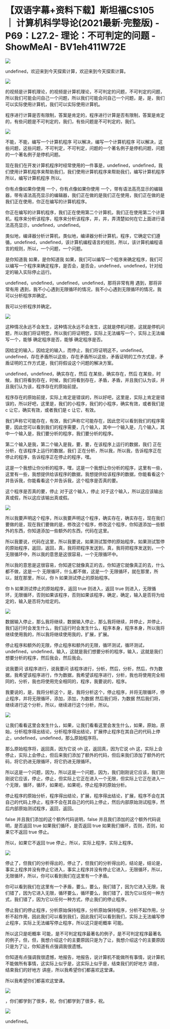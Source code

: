 # 【双语字幕+资料下载】斯坦福CS105 ｜ 计算机科学导论(2021最新·完整版) - P69：L27.2- 理论：不可判定的问题 - ShowMeAI - BV1eh411W72E

![](img/f9d20143856bc06fe03f4d1559112d2f_0.png)

undefined，欢迎来到今天探索计算，欢迎来到今天探索计算。

![](img/f9d20143856bc06fe03f4d1559112d2f_2.png)

的视频是计算机理论，的视频是计算机理论，不可判定的问题，不可判定的问题，所以我们可能会问自己一个问题，所以我们可能会问自己一个问题，是，是，我们可以实际使用计算机，我们可以实际使用计算机。

程序进行计算是否有限制，答案是肯定的，程序进行计算是否有限制，答案是肯定的，有些问题是不可判定的，我们，有些问题是不可判定的，我们。



![](img/f9d20143856bc06fe03f4d1559112d2f_4.png)

不能，不能，编写一个计算机程序 可以解决，编写一个计算机程序 可以解决，这些问题，这些问题，不可判定，不可判定，问题的一个著名例子是停机问题，问题的一个著名例子是停机问题。

现在我们在开发计算机程序时经常使用的一件事是，undefined，undefined，我们使用计算机程序来帮助我们，我们使用计算机程序来帮助我们，编写计算机程序 所以，编写计算机程序 所以。

你有点像如果你使用 一个，你有点像如果你使用 一个，带有语法高亮显示的编辑器，带有语法高亮显示的编辑器，我们正在做的是我们正在使用，我们正在做的是我们正在使用，你正在编写的计算机程序。

你正在编写的计算机程序，我们正在使用第二个计算机，我们正在使用第二个计算机，程序来分析该程序，程序来分析该程序，并，并，弄清楚如何在它上面进行语法高亮显示，undefined，undefined。

类似地，编译器分析计算机，类似地，编译器分析计算机，程序，它确定它们遵循，undefined，undefined，该计算机编程语言的规则，所以，该计算机编程语言的规则，所以，一个问题，一个问题。

是你知道我 如果，是你知道我 如果，我们可以编写一个程序来确定程序，我们可以编写一个程序来确定程序，是否会，是否会，undefined，undefined，针对给定的输入实际停止运行。

undefined，undefined，undefined，undefined，那将非常有用 遇到，那将非常有用 遇到，我不小心遇到无限循环的情况，我不小心遇到无限循环的情况，我可以分析程序并确定。

我可以分析程序并确定。

![](img/f9d20143856bc06fe03f4d1559112d2f_6.png)

这种情况永远不会发生，这种情况永远不会发生，这就是停机问题，这就是停机问题，所以我们将证明您，所以我们将证明您，实际上无法编写一个，实际上无法编写一个，能够 确定程序是否，能够 确定程序是否。

因给定的输入，因给定的输入，而停止，我们将证明这不，undefined，undefined，存在矛盾所以这些，存在矛盾所以这些，矛盾证明的工作方式是，矛盾证明的工作方式是，我们将假设这个问题的解决方案。

undefined，undefined，确实存在，然后 在某些，确实存在，然后 在某些，时候，我们将看到存在，时候，我们将看到存在，矛盾，矛盾，并且我们认为该，并且我们认为该，程序存在的原始前提。

程序存在的原始前提，实际上肯定是错误的，所以好吧，这里是，实际上肯定是错误的，所以好吧，这里是，我们的小程序，我们的小程序，确实有效，或者我们是 c 让它，确实有效，或者我们是 c 让它，有效。

我们声称它可能存在，有效，我们声称它可能存在，因此您可以看到我们的程序需要，因此您可以看到我们的程序需要，几个输入，其中一个输入是，几个输入，其中一个输入是，我们要分析的程序，我们要分析的程序。

第二个输入是我，第二个输入是我，要，要，在该程序上运行的数据，我们 正在分析，在该程序上运行的数据，我们 正在分析，所以我，所以我，告诉程序正在停止的程序，告诉程序正在停止的程序，嘿。

这是一个我想让你分析的程序，嘿，这是一个我想让你分析的程序，这里有一些，这里有一些，我想提供给该程序的数据，我想提供给该程序的数据，你能看看这个并告诉我，你能看看这个并告诉我，这个程序是否真的要。

这个程序是否真的要，停止 对于这个输入，停止 对于这个输入，所以这应该输出真或假，所以这应该输出真或假。



![](img/f9d20143856bc06fe03f4d1559112d2f_8.png)

所以我要声明这个程序，所以我要声明这个程序，确实存在，确实存在，现在我们要做的是，现在我们要做的是，修改这个程序，修改这个程序，你知道添加一些额外的东西，你知道添加一些额外的东西，代码在这里。

所以我要说，代码在这里，所以我要说，如果测试暂停的原始程序，如果测试暂停的原始程序，返回，返回，真，我将把程序发送到，真，我将把程序发送到，一个无限循环中，所以我的意思是这很容易，一个无限循环中。

所以我的意思是这很容易，你知道它就像真正的去，你知道它就像真正的去，什么都不做，这是一个 无限循环，什么都不做，这是一个 无限循环，就在那里，所以，就在那里，所以，你 h 如果测试停止的原始程序。

你 h 如果测试停止的原始程序，返回 true 则进入，返回 true 则进入，无限循环，无限循环，否则如果该程序，否则如果该程序，确定，确定，输入是否将为给定的，输入是否将为给定的。



![](img/f9d20143856bc06fe03f4d1559112d2f_10.png)

数据输入停止，那么我将继续，数据输入停止，那么我将继续，并停止，并停止，我们运行时会发生什么，我们运行时会发生什么，程序本身，程序本身，所以我将继续使用我的，所以我将继续使用我的，扩展，扩展。

停止程序和额外的无限，停止程序和额外的无限，循环测试，循环测试，undefined，undefined，输入，这就是我们想要分析的程序，输入，这就是我们想要分析的程序，然后我会，然后我会。

说我要问 该程序进行，说我要问 该程序进行，分析，然后，分析，然后，作为数据，我希望该程序进行，作为数据，我希望该程序进行，分析，我也将使用完全相同的，分析，我也将使用完全相同的，程序，我要说的，程序。

我要说的，是，我将分析这个，是，我将分析这个，停止程序，并将无限循环，停止程序，并将无限循环，添加，添加，为数据 然后我们将，为数据 然后我们将，继续进行这个分析，所以，继续进行这个分析，所以。



![](img/f9d20143856bc06fe03f4d1559112d2f_12.png)

让我们看看这里会发生什么，如果，让我们看看这里会发生什么，如果，原始，原始，分析程序得出结论，分析程序得出结论，扩展停止程序在其自己的代码上停止，undefined，undefined，那么原始程序将。

那么原始程序将，返回真，因为它说 oh 这，返回真，因为它说 oh 这，实际上会停止，实际上会停止，但后来我们添加了额外的代码，但后来我们添加了额外的代码，将它扔进无限循环，将它扔进无限循环。

所以这是一个问题，因为，所以这是一个问题，因为，我们刚刚说它应该，我们刚刚说它应该，停止，停止，但实际上它正在进入一个无限，但实际上它正在进入一个无限，循环，循环，如果呃，如果呃，停止程序的原始分析。

停止程序的原始分析，程序得出结论，扩展，程序得出结论，扩展，程序不会在其自己的代码上停止，程序不会在其自己的代码上停止，然后内部原始测试程序，然后内部原始测试程序，返回，返回。

false 并且我们添加的这个额外代码说明，false 并且我们添加的这个额外代码说明，是否返回 true 如果我们循环，是否返回 true 如果我们循环，否则，否则，如果它不返回 true 停止。

所以，如果它不返回 true 停止，所以，实际上程序，实际上程序。

![](img/f9d20143856bc06fe03f4d1559112d2f_14.png)

停止了，但我们的分析得出的，停止了，但我们的分析得出的，结论是，结论是，事实上程序并没有停止它进入，事实上程序并没有停止它进入，无限循环，所以，无限循环，所以，你可以看到我们在这里有一个矛盾。

你可以看到我们在这里有一个矛盾，要么，要么，我们错了，因为它进入无限，我们错了，因为它进入无限，循环要么，循环要么，我们错了，因为它以任何一种方式，我们错了，因为它以任何一种方式，停止我们的停止程序。

停止我们的停止程序，分析原始保持程序，分析原始保持程序，分析不起作用，分析不起作用，因此我们可以看到我们，因此我们可以看到我们，实际上无法编写停止程序，实际上无法编写停止程序，所以这只是呃概率 可能。

所以这只是呃概率 可能，是不可判定程序最著名的例子，是不可判定程序最著名的例子，但，但，我想介绍这个的主要原因只是为了让，我想介绍这个的主要原因只是为了让，你知道有点强调我很遗憾。

你知道有点强调我很遗憾，地报告，地报告，说计算机不能做所有事情，说计算机不能做所有事情，这实际上似乎是，这实际上似乎是，结束我们的好地方 讲座，结束我们的好地方 讲座，所以我希望你们都喜欢这堂课。

所以我希望你们都喜欢这堂课。

![](img/f9d20143856bc06fe03f4d1559112d2f_16.png)

，你们都学到了很多，祝，你们都学到了很多，祝。

![](img/f9d20143856bc06fe03f4d1559112d2f_18.png)

undefined。